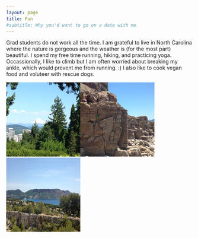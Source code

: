 ```yaml
---
layout: page
title: Fun
#subtitle: Why you'd want to go on a date with me
---
```


Grad students do not work all the time. I am grateful to live in North Carolina where the nature is gorgeous and the weather is (for the most part) beautiful. I spend my free time running, hiking, and practicing yoga. Occassionally, I like to climb but I am often worried about breaking my ankle, which would prevent me from running. :) I also like to cook vegan food and voluteer with rescue dogs. 

<img src="/img/2017-05-27 15.46.02.jpg" alt="Potland, OR" width="200" height="200"><img src="/img/2017-07-13 06.48.51.jpg" alt="Toulong, France" width="200" height="200"><img src="/img/2017-07-18 07.34.53.jpg" alt="Toulong, France" width="200" height="200">










